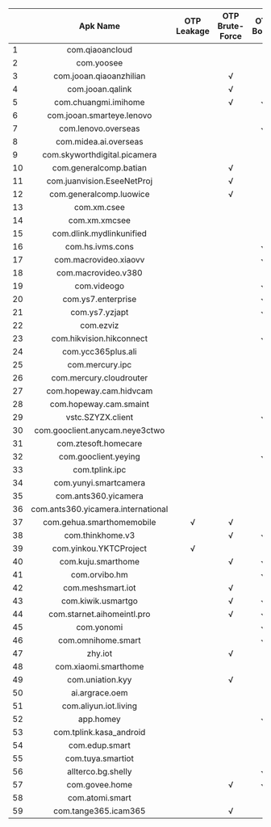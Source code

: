 |           |                  Apk Name                 | OTP Leakage | OTP Brute-Force | OTP Bomb | Resource Consumption |
|-----------|:-----------------------------------------:|:-----------:|:---------------:|:--------:|:--------------------:|
|     1     |     com.qiaoancloud                       |             |                 |          |                      |
|     2     |     com.yoosee                            |             |                 |          |                      |
|     3     |     com.jooan.qiaoanzhilian               |             |         √       |          |           √          |
|     4     |     com.jooan.qalink                      |             |         √       |          |           √          |
|     5     |     com.chuangmi.imihome                  |             |         √       |     √    |           √          |
|     6     |     com.jooan.smarteye.lenovo             |             |                 |          |                      |
|     7     |     com.lenovo.overseas                   |             |                 |     √    |           √          |
|     8     |     com.midea.ai.overseas                 |             |                 |          |           √          |
|     9     |     com.skyworthdigital.picamera          |             |                 |          |           √          |
|     10    |     com.generalcomp.batian                |             |         √       |          |                      |
|     11    |     com.juanvision.EseeNetProj            |             |         √       |          |                      |
|     12    |     com.generalcomp.luowice               |             |         √       |          |                      |
|     13    |     com.xm.csee                           |             |                 |          |                      |
|     14    |     com.xm.xmcsee                         |             |                 |          |                      |
|     15    |     com.dlink.mydlinkunified              |             |                 |          |                      |
|     16    |     com.hs.ivms.cons                      |             |                 |     √    |           √          |
|     17    |     com.macrovideo.xiaovv                 |             |                 |     √    |           √          |
|     18    |     com.macrovideo.v380                   |             |                 |          |                      |
|     19    |     com.videogo                           |             |                 |     √    |           √          |
|     20    |     com.ys7.enterprise                    |             |                 |     √    |           √          |
|     21    |     com.ys7.yzjapt                        |             |                 |     √    |           √          |
|     22    |     com.ezviz                             |             |                 |          |                      |
|     23    |     com.hikvision.hikconnect              |             |                 |     √    |           √          |
|     24    |     com.ycc365plus.ali                    |             |                 |          |                      |
|     25    |     com.mercury.ipc                       |             |                 |          |                      |
|     26    |     com.mercury.cloudrouter               |             |                 |          |                      |
|     27    |     com.hopeway.cam.hidvcam               |             |                 |          |                      |
|     28    |     com.hopeway.cam.smaint                |             |                 |          |                      |
|     29    |     vstc.SZYZX.client                     |             |                 |     √    |           √          |
|     30    |     com.gooclient.anycam.neye3ctwo        |             |                 |          |                      |
|     31    |     com.ztesoft.homecare                  |             |                 |          |                      |
|     32    |     com.gooclient.yeying                  |             |                 |     √    |           √          |
|     33    |     com.tplink.ipc                        |             |                 |          |                      |
|     34    |     com.yunyi.smartcamera                 |             |                 |          |           √          |
|     35    |     com.ants360.yicamera                  |             |                 |          |           √          |
|     36    |     com.ants360.yicamera.international    |             |                 |          |                      |
|     37    |     com.gehua.smarthomemobile             |       √     |         √       |          |           √          |
|     38    |     com.thinkhome.v3                      |             |         √       |     √    |           √          |
|     39    |     com.yinkou.YKTCProject                |       √     |                 |          |           √          |
|     40    |     com.kuju.smarthome                    |             |         √       |     √    |           √          |
|     41    |     com.orvibo.hm                         |             |                 |     √    |           √          |
|     42    |     com.meshsmart.iot                     |             |         √       |          |           √          |
|     43    |     com.kiwik.usmartgo                    |             |         √       |     √    |           √          |
|     44    |     com.starnet.aihomeintl.pro            |             |         √       |     √    |           √          |
|     45    |     com.yonomi                            |             |                 |     √    |           √          |
|     46    |     com.omnihome.smart                    |             |                 |     √    |           √          |
|     47    |     zhy.iot                               |             |         √       |          |           √          |
|     48    |     com.xiaomi.smarthome                  |             |                 |          |                      |
|     49    |     com.uniation.kyy                      |             |         √       |          |                      |
|     50    |     ai.argrace.oem                        |             |                 |          |                      |
|     51    |     com.aliyun.iot.living                 |             |                 |          |                      |
|     52    |     app.homey                             |             |                 |     √    |           √          |
|     53    |     com.tplink.kasa_android               |             |                 |          |                      |
|     54    |     com.edup.smart                        |             |                 |          |                      |
|     55    |     com.tuya.smartiot                     |             |                 |          |                      |
|     56    |     allterco.bg.shelly                    |             |                 |     √    |           √          |
|     57    |     com.govee.home                        |             |         √       |     √    |           √          |
|     58    |     com.atomi.smart                       |             |                 |          |                      |
|     59    |     com.tange365.icam365                  |             |         √       |          |                      |